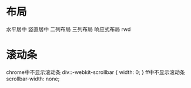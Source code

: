 # 布局
水平居中
竖直居中
二列布局
三列布局
响应式布局 rwd
# 滚动条
chrome中不显示滚动条
div::-webkit-scrollbar {
    width: 0;
}
ff中不显示滚动条
scrollbar-width: none;

